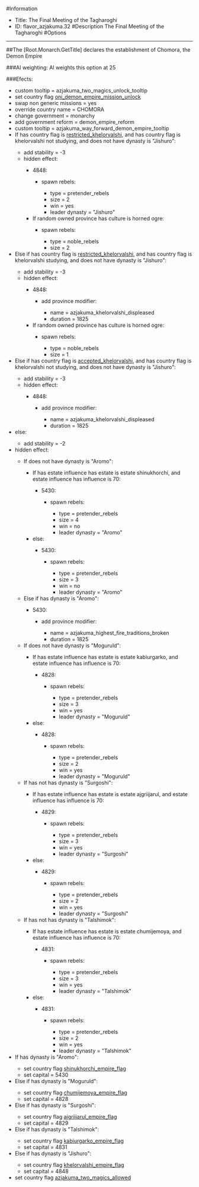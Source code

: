 #Information
 - Title: The Final Meeting of the Tagharoghi
 - ID: flavor_azjakuma.32
#Description
The Final Meeting of the Tagharoghi
#Options

___
##The [Root.Monarch.GetTitle] declares the establishment of Chomora, the Demon Empire

###AI weighting:
AI weights this option at 25


###Efects:<ul><li>custom tooltip = azjakuma_two_magics_unlock_tooltip</li><li>set country flag [oni_demon_empire_mission_unlock](../flags/oni_demon_empire_mission_unlock.md)</li><li>swap non generic missions = yes</li><li>override country name = CHOMORA</li><li>change government = monarchy</li><li>add government reform = demon_empire_reform</li><li>custom tooltip = azjakuma_way_forward_demon_empire_tooltip</li><li>If has country flag is [restricted_khelorvalshi](../flags/restricted_khelorvalshi.md), and  has country flag is khelorvalshi not studying, and does not have dynasty is "Jishuro":</li><ul><li>add stability = -3</li><li>hidden effect:</li><ul><li>4848:</li><ul><li>spawn rebels:</li><ul><li>type = pretender_rebels</li><li>size = 2</li><li>win = yes</li><li>leader dynasty = "Jishuro"</li></ul></ul><li>If random owned province has culture is horned ogre:</li><ul><li>spawn rebels:</li><ul><li>type = noble_rebels</li><li>size = 2</li></ul></ul></ul></ul><li>Else if has country flag is [restricted_khelorvalshi](../flags/restricted_khelorvalshi.md), and  has country flag is khelorvalshi studying, and does not have dynasty is "Jishuro":</li><ul><li>add stability = -3</li><li>hidden effect:</li><ul><li>4848:</li><ul><li>add province modifier:</li><ul><li>name = azjakuma_khelorvalshi_displeased</li><li>duration = 1825</li></ul></ul><li>If random owned province has culture is horned ogre:</li><ul><li>spawn rebels:</li><ul><li>type = noble_rebels</li><li>size = 1</li></ul></ul></ul></ul><li>Else if has country flag is [accepted_khelorvalshi](../flags/accepted_khelorvalshi.md), and  has country flag is khelorvalshi not studying, and does not have dynasty is "Jishuro":</li><ul><li>add stability = -3</li><li>hidden effect:</li><ul><li>4848:</li><ul><li>add province modifier:</li><ul><li>name = azjakuma_khelorvalshi_displeased</li><li>duration = 1825</li></ul></ul></ul></ul><li>else:</li><ul><li>add stability = -2</li></ul><li>hidden effect:</li><ul><li>If does not have dynasty is "Aromo":</li><ul><li>If has estate influence has estate is estate shinukhorchi, and estate influence has influence is 70:</li><ul><li>5430:</li><ul><li>spawn rebels:</li><ul><li>type = pretender_rebels</li><li>size = 4</li><li>win = no</li><li>leader dynasty = "Aromo"</li></ul></ul></ul><li>else:</li><ul><li>5430:</li><ul><li>spawn rebels:</li><ul><li>type = pretender_rebels</li><li>size = 3</li><li>win = no</li><li>leader dynasty = "Aromo"</li></ul></ul></ul></ul><li>Else if has dynasty is "Aromo":</li><ul><li>5430:</li><ul><li>add province modifier:</li><ul><li>name = azjakuma_highest_fire_traditions_broken</li><li>duration = 1825</li></ul></ul></ul><li>If does not have dynasty is "Moguruld":</li><ul><li>If has estate influence has estate is estate kabiurgarko, and estate influence has influence is 70:</li><ul><li>4828:</li><ul><li>spawn rebels:</li><ul><li>type = pretender_rebels</li><li>size = 3</li><li>win = yes</li><li>leader dynasty = "Moguruld"</li></ul></ul></ul><li>else:</li><ul><li>4828:</li><ul><li>spawn rebels:</li><ul><li>type = pretender_rebels</li><li>size = 2</li><li>win = yes</li><li>leader dynasty = "Moguruld"</li></ul></ul></ul></ul><li>If has not has dynasty is "Surgoshi":</li><ul><li>If has estate influence has estate is estate ajgriijarul, and estate influence has influence is 70:</li><ul><li>4829:</li><ul><li>spawn rebels:</li><ul><li>type = pretender_rebels</li><li>size = 3</li><li>win = yes</li><li>leader dynasty = "Surgoshi"</li></ul></ul></ul><li>else:</li><ul><li>4829:</li><ul><li>spawn rebels:</li><ul><li>type = pretender_rebels</li><li>size = 2</li><li>win = yes</li><li>leader dynasty = "Surgoshi"</li></ul></ul></ul></ul><li>If has not has dynasty is "Talshimok":</li><ul><li>If has estate influence has estate is estate chumijemoya, and estate influence has influence is 70:</li><ul><li>4831:</li><ul><li>spawn rebels:</li><ul><li>type = pretender_rebels</li><li>size = 3</li><li>win = yes</li><li>leader dynasty = "Talshimok"</li></ul></ul></ul><li>else:</li><ul><li>4831:</li><ul><li>spawn rebels:</li><ul><li>type = pretender_rebels</li><li>size = 2</li><li>win = yes</li><li>leader dynasty = "Talshimok"</li></ul></ul></ul></ul></ul><li>If has dynasty is "Aromo":</li><ul><li>set country flag [shinukhorchi_empire_flag](../flags/shinukhorchi_empire_flag.md)</li><li>set capital = 5430</li></ul><li>Else if has dynasty is "Moguruld":</li><ul><li>set country flag [chumijemoya_empire_flag](../flags/chumijemoya_empire_flag.md)</li><li>set capital = 4828</li></ul><li>Else if has dynasty is "Surgoshi":</li><ul><li>set country flag [ajgriijarul_empire_flag](../flags/ajgriijarul_empire_flag.md)</li><li>set capital = 4829</li></ul><li>Else if has dynasty is "Talshimok":</li><ul><li>set country flag [kabiurgarko_empire_flag](../flags/kabiurgarko_empire_flag.md)</li><li>set capital = 4831</li></ul><li>Else if has dynasty is "Jishuro":</li><ul><li>set country flag [khelorvalshi_empire_flag](../flags/khelorvalshi_empire_flag.md)</li><li>set capital = 4848</li></ul><li>set country flag [azjakuma_two_magics_allowed](../flags/azjakuma_two_magics_allowed.md)</li></ul>
